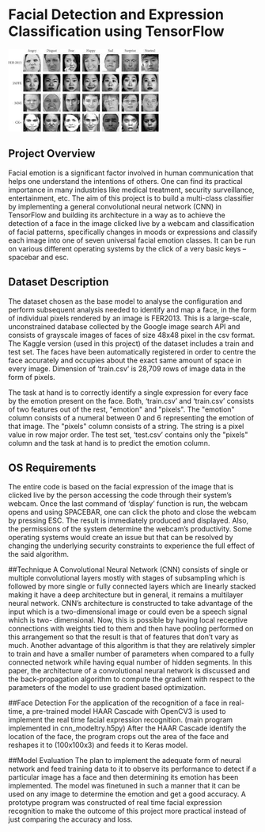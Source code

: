 # Facial Detection and Expression Classification using TensorFlow
![Image](Sample_image.jpg)
## Project Overview
Facial emotion is a significant factor involved in human communication that helps one understand the intentions of others. One can find its practical importance in many industries like medical treatment, security surveillance, entertainment, etc. The aim of this project is to build a multi-class classifier by implementing a general convolutional neural network (CNN) in TensorFlow and building its architecture in a way as to achieve the detection of a face in the image clicked live by a webcam and classification of facial patterns, specifically changes in moods or expressions and classify each image into one of seven universal facial emotion classes. It can be run on various different operating systems by the click of a very basic keys – spacebar and esc.

## Dataset Description
The dataset chosen as the base model to analyse the configuration and perform subsequent analysis needed to identify and map a face, in the form of individual pixels rendered by an image is FER2013. This is a large-scale, unconstrained database collected by the Google image search API and consists of grayscale images of faces of size 48x48 pixel in the csv format. The Kaggle version (used in this project) of the dataset includes a train and test set. The faces have been automatically registered in order to centre the face accurately and occupies about the exact same amount of space in every image.
Dimension of ‘train.csv’ is 28,709 rows of image data in the form of pixels.


The task at hand is to correctly identify a single expression for every face by the emotion present on the face. Both, ‘train.csv’ and ‘train.csv’ consists of two features out of the rest, "emotion" and "pixels". The "emotion" column consists of a numeral between 0 and 6 representing the emotion of that image. The "pixels" column consists of a string. The string is a pixel value in row major order. The test set, ‘test.csv’ contains only the "pixels" column and the task at hand is to predict the emotion column.

## OS Requirements
The entire code is based on the facial expression of the image that is clicked live by the person accessing the code through their system’s webcam. Once the last command of ‘display’ function is run, the webcam opens and using SPACEBAR, one can click the photo and close the webcam by pressing ESC. The result is immediately produced and displayed. Also, the permissions of the system determine the webcam’s productivity. Some operating systems would create an issue but that can be resolved by changing the underlying security constraints to experience the full effect of the said algorithm.


##Technique
A Convolutional Neural Network (CNN) consists of single or multiple convolutional layers mostly with stages of subsampling which is followed by more single or fully connected layers which are linearly stacked making it have a deep architecture but in general, it remains a multilayer neural network. CNN’s architecture is constructed to take advantage of the input which is a two-dimensional image or could even be a speech signal which is two- dimensional. Now, this is possible by having local receptive connections with weights tied to them and then have pooling performed on this arrangement so that the result is that of features that don’t vary as much.
Another advantage of this algorithm is that they are relatively simpler to train and have a smaller number of parameters when compared to a fully connected network while having equal number of hidden segments. In this paper, the architecture of a convolutional neural network is discussed and the back-propagation algorithm to compute the gradient with respect to the parameters of the model to use gradient based optimization.

##Face Detection
For the application of the recognition of a face in real-time, a pre-trained model HAAR Cascade with OpenCV3 is used to implement the real time facial expression recognition. (main program implemented in cnn_modeltry.h5py) After the HAAR Cascade identify the location of the face, the program crops out the area of the face and reshapes it to (100x100x3) and feeds it to Keras model.

##Model Evaluation
The plan to implement the adequate form of neural network and feed training data to it to observe its performance to detect if a particular image has a face and then determining its emotion has been implemented. The model was finetuned in such a manner that it can be used on any image to determine the emotion and get a good accuracy. A prototype  program was constructed of real time facial expression recognition to make the outcome of this project more practical instead of just comparing the accuracy and loss.
